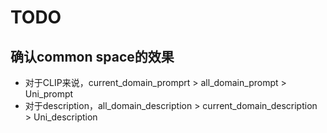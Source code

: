 # TODO

## 确认common space的效果

- 对于CLIP来说，current_domain_promprt > all_domain_prompt > Uni_prompt
- 对于description，all_domain_description > current_domain_description > Uni_description


